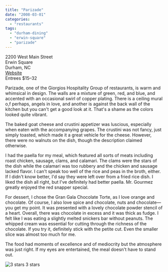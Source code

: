 ```yaml
---
title: "Parizade"
date: "2008-03-01"
categories:
  - "restaurants"
tags:
  - "durham-dining"
  - "erwin-square"
  - "parizade"
---
```


2200 West Main Street\
Erwin Square\
Durham, NC\
[Website](http://www.ghgrestaurants.com/parizade/parizademaster.html)\
Entrees $15–32

Parizade, one of the Giorgios Hospitality Group of restaurants, is warm and whimsical in design. The walls are a mixture of green, red, and blue, and accented with an occasional swirl of copper plating. There is a ceiling mural o,f perhaps, angels in love, and another is against the back wall of the kitchen but you can't get a good look at it. That's a shame as the colors looked quite vibrant.

The baked goat cheese and crustini appetizer was luscious, especially when eaten with the accompanying grapes. The crustini was not fancy, just simply toasted, which made it a great vehicle for the cheese. However, there were no walnuts on the dish, though the description claimed otherwise.

I had the paella for my meal, which featured all sorts of meats including roast chicken, sausage, clams, and calamari. The clams were the stars of the dish while the calamari was too rubbery and the chicken and sausage lacked flavor. I can't speak too well of the rice and peas in the broth, either. If I didn't know better, I'd say they were left over from a fried rice dish. I liked the dish all right, but I've definitely had better paella. Mr. Gourmez greatly enjoyed the red snapper special.

For dessert, I chose the Gran Gala Chocolate Torte, as I love orange and chocolate. Of course, I also love spice and chocolate, nuts and chocolate—you get my point. It was presented with a lovely chocolate powder stencil of a heart. Overall, there was chocolate in excess and it was thick as fudge. I felt like I was eating a slightly melted snickers bar without peanuts. The whipped cream was essential for cutting through the richness of the chocolate. If you try it, definitely stick with the petite cut. Even the smaller slice was almost too much for me.

The food had moments of excellence and of mediocrity but the atmosphere was just right. If my eyes are entertained, the meal doesn't have to stand out.




<div class="caption">

![3 stars](http://s3.amazonaws.com/thegourmez-wpmedia/2009/02/rating_avocado1.gif "rating_avocado1") 3 stars</div>


